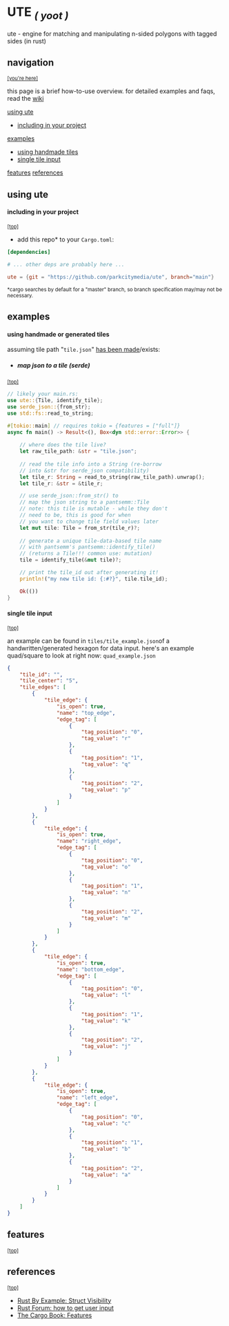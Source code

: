 # UTE <Sub><i>( yoot )</i></sub>

ute - engine for matching and manipulating n-sided polygons with tagged sides (in rust)

## navigation
 <sub>[[you're here]](#navigation)</sub>

this page is a brief how-to-use overview. for detailed examples and faqs, read the [wiki](https://github.com/parkcitymedia/ute/wiki)

[using ute](#using-ute)
- [including in your project](#including-in-your-project)

[examples](#examples)
- [using handmade tiles](#using-handmade-tiles)
- [single tile input](#single-tile-input)

[features](#features)
[references](#references)

## using ute
#### including in your project
 <sub>[[top]](#navigation)</sub>

- add this repo* to your `Cargo.toml`:
```toml
[dependencies]

# ... other deps are probably here ...

ute = {git = "https://github.com/parkcitymedia/ute", branch="main"}
```
<sub>*cargo searches by default for a "master" branch, so branch specification may/may not be necessary. </sub>


## examples
#### using handmade or generated tiles

assuming tile path "`tile.json`" [has been made](#single-tile-input)/exists:
- ##### map json to a tile (serde)
 <sub>[[top]](#navigation)</sub>
```rust
// likely your main.rs:
use ute::{Tile, identify_tile};
use serde_json::{from_str};
use std::fs::read_to_string;

#[tokio::main] // requires tokio = {features = ["full"]}
async fn main() -> Result<(), Box<dyn std::error::Error>> {
    
    // where does the tile live?
    let raw_tile_path: &str = "tile.json";
    
    // read the tile info into a String (re-borrow
    // into &str for serde_json compatibility)
    let tile_r: String = read_to_string(raw_tile_path).unwrap();
    let tile_r: &str = &tile_r;

    // use serde_json::from_str() to
    // map the json string to a pantsemm::Tile
    // note: this tile is mutable - while they don't
    // need to be, this is good for when
    // you want to change tile field values later
    let mut tile: Tile = from_str(tile_r)?;
    
    // generate a unique tile-data-based tile name
    // with pantsemm's pantsemm::identify_tile()
    // (returns a Tile!!! common use: mutation)
    tile = identify_tile(&mut tile)?;

    // print the tile_id out after generating it!
    println!("my new tile id: {:#?}", tile.tile_id);

    Ok(())
}
```

#### single tile input
 <sub>[[top]](#navigation)</sub>

an example can be found in `tiles/tile_example.json`of a handwritten/generated hexagon for data input.
here's an example quad/square to look at right now: `quad_example.json`
```json
{
    "tile_id": "",
    "tile_center": "5",
    "tile_edges": [
        {
            "tile_edge": {
                "is_open": true,
                "name": "top_edge",
                "edge_tag": [
                    {
                        "tag_position": "0",
                        "tag_value": "r"
                    },
                    {
                        "tag_position": "1",
                        "tag_value": "q"
                    },
                    {
                        "tag_position": "2",
                        "tag_value": "p"
                    }
                ]
            }
        },
        {
            "tile_edge": {
                "is_open": true,
                "name": "right_edge",
                "edge_tag": [
                    {
                        "tag_position": "0",
                        "tag_value": "o"
                    },
                    {
                        "tag_position": "1",
                        "tag_value": "n"
                    },
                    {
                        "tag_position": "2",
                        "tag_value": "m"
                    }
                ]
            }
        },
        {
            "tile_edge": {
                "is_open": true,
                "name": "bottom_edge",
                "edge_tag": [
                    {
                        "tag_position": "0",
                        "tag_value": "l"
                    },
                    {
                        "tag_position": "1",
                        "tag_value": "k"
                    },
                    {
                        "tag_position": "2",
                        "tag_value": "j"
                    }
                ]
            }
        },
        {
            "tile_edge": {
                "is_open": true,
                "name": "left_edge",
                "edge_tag": [
                    {
                        "tag_position": "0",
                        "tag_value": "c"
                    },
                    {
                        "tag_position": "1",
                        "tag_value": "b"
                    },
                    {
                        "tag_position": "2",
                        "tag_value": "a"
                    }
                ]
            }
        }
    ]
}
```
## features
 <sub>[[top]](#navigation)</sub>



## references
 <sub>[[top]](#navigation)</sub>

- [Rust By Example: Struct Visibility](https://doc.rust-lang.org/rust-by-example/mod/struct_visibility.html)
- [Rust Forum: how to get user input](https://users.rust-lang.org/t/how-to-get-user-input/5176)
- [The Cargo Book: Features](https://doc.rust-lang.org/cargo/reference/features.html)